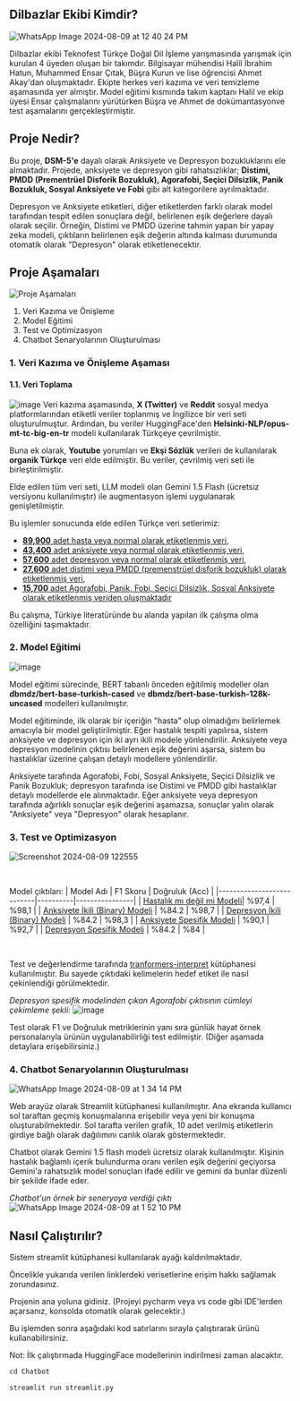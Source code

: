 ## Dilbazlar Ekibi Kimdir?
![WhatsApp Image 2024-08-09 at 12 40 24 PM](https://github.com/user-attachments/assets/b9976097-8bb3-46d8-8167-1f7443df5ede)

Dilbazlar ekibi Teknofest Türkçe Doğal Dil İşleme yarışmasında yarışmak için kurulan 4 üyeden oluşan bir takımdır. Bilgisayar mühendisi Halil İbrahim Hatun, Muhammed Ensar Çıtak, Büşra Kurun ve lise öğrencisi Ahmet Akay'dan oluşmaktadır. Ekipte herkes veri kazıma ve veri temizleme aşamasında yer almıştır. Model eğitimi kısmında takım kaptanı Halil ve ekip üyesi Ensar çalışmalarını yürütürken Büşra ve Ahmet de dokümantasyonve test aşamalarını gerçekleştirmiştir.

## Proje Nedir?
Bu proje, **DSM-5'e** dayalı olarak Anksiyete ve Depresyon bozukluklarını ele almaktadır. Projede, anksiyete ve depresyon gibi rahatsızlıklar; **Distimi, PMDD (Prementrüel Disforik Bozukluk), Agorafobi, Seçici Dilsizlik, Panik Bozukluk, Sosyal Anksiyete ve Fobi** gibi alt kategorilere ayrılmaktadır.

Depresyon ve Anksiyete etiketleri, diğer etiketlerden farklı olarak model tarafından tespit edilen sonuçlara değil, belirlenen eşik değerlere dayalı olarak seçilir. Örneğin, Distimi ve PMDD üzerine tahmin yapan bir yapay zeka modeli, çıktıların belirlenen eşik değerin altında kalması durumunda otomatik olarak "Depresyon" olarak etiketlenecektir.

## Proje Aşamaları
![Proje Aşamaları](https://github.com/user-attachments/assets/164d3075-e0c6-4ec5-96c3-d5ab0d7976aa)

1. Veri Kazıma ve Önişleme
2. Model Eğitimi
3. Test ve Optimizasyon
4. Chatbot Senaryolarının Oluşturulması

### 1. Veri Kazıma ve Önişleme Aşaması

#### 1.1. Veri Toplama
![image](https://github.com/user-attachments/assets/2a420beb-d946-403b-97ba-951945eb540b)
Veri kazıma aşamasında, **X (Twitter)** ve **Reddit** sosyal medya platformlarından etiketli veriler toplanmış ve İngilizce bir veri seti oluşturulmuştur. Ardından, bu veriler HuggingFace'den **Helsinki-NLP/opus-mt-tc-big-en-tr** modeli kullanılarak Türkçeye çevrilmiştir.

Buna ek olarak, **Youtube** yorumları ve **Ekşi Sözlük** verileri de kullanılarak **organik Türkçe** veri elde edilmiştir. Bu veriler, çevrilmiş veri seti ile birleştirilmiştir.

Elde edilen tüm veri seti, LLM modeli olan Gemini 1.5 Flash (ücretsiz versiyonu kullanılmıştır) ile augmentasyon işlemi uygulanarak genişletilmiştir.

Bu işlemler sonucunda elde edilen Türkçe veri setlerimiz:
- [**89,900** adet hasta veya normal olarak etiketlenmiş veri](https://huggingface.co/datasets/halilibr/dilbazlar-disorder-detection-tr-dataset),
- [**43,400** adet anksiyete veya normal olarak etiketlenmiş veri](https://huggingface.co/datasets/halilibr/dilbazlar-anxiety-binary-tr-dataset),
- [**57,600** adet depresyon veya normal olarak etiketlenmiş veri](https://huggingface.co/datasets/halilibr/dilbazlar-depression-binary-tr-dataset),
- [**27,600** adet distimi veya PMDD (premenstrüel disforik bozukluk) olarak etiketlenmiş veri](https://huggingface.co/datasets/halilibr/dilbazlar-depression-recognition-multilabel-augmented-cleaned-tr-dataset),
- [**15,700** adet Agorafobi, Panik, Fobi, Seçici Dilsizlik, Sosyal Anksiyete olarak etiketlenmiş veriden oluşmaktadır](https://huggingface.co/datasets/halilibr/dilbazlar-anxiety-disorders-recognition-not-augmented-not-anxiety-multilabel-tr-dataset)
  
Bu çalışma, Türkiye literatüründe bu alanda yapılan ilk çalışma olma özelliğini taşımaktadır.

### 2. Model Eğitimi
![image](https://github.com/user-attachments/assets/0f97f8b6-7d3d-4762-8d2f-ef6e8b258b0f)


Model eğitimi sürecinde, BERT tabanlı önceden eğitilmiş modeller olan **dbmdz/bert-base-turkish-cased** ve **dbmdz/bert-base-turkish-128k-uncased** modelleri kullanılmıştır.

Model eğitiminde, ilk olarak bir içeriğin "hasta" olup olmadığını belirlemek amacıyla bir model geliştirilmiştir. Eğer hastalık tespiti yapılırsa, sistem anksiyete ve depresyon için iki ayrı ikili modele yönlendirilir. Anksiyete veya depresyon modelinin çıktısı belirlenen eşik değerini aşarsa, sistem bu hastalıklar üzerine çalışan detaylı modellere yönlendirilir.

Anksiyete tarafında Agorafobi, Fobi, Sosyal Anksiyete, Seçici Dilsizlik ve Panik Bozukluk; depresyon tarafında ise Distimi ve PMDD gibi hastalıklar detaylı modellerde ele alınmaktadır. Eğer anksiyete veya depresyon tarafında ağırlıklı sonuçlar eşik değerini aşamazsa, sonuçlar yalın olarak "Anksiyete" veya "Depresyon" olarak hesaplanır.

### 3. Test ve Optimizasyon
![Screenshot 2024-08-09 122555](https://github.com/user-attachments/assets/b934cb77-ee39-436a-8a52-49dc088b6c5f)

<br>

Model çıktıları:
| Model Adı                 | F1 Skoru | Doğruluk (Acc) |
|---------------------------|----------|----------------|
| [Hastalık mı değil mi Modeli](https://huggingface.co/halilibr/dilbazlar-binary-disorder-detection-model-acc-98.5)| %97,4       | %98,1          |
| [Anksiyete İkili (Binary) Modeli](https://huggingface.co/halilibr/dilbazlar-anxiety-disorder-binary-detection-model-acc-98.7)     | %84.2     | %98,7          |
| [Depresyon İkili (Binary) Modeli](https://huggingface.co/halilibr/dilbazlar-depression-binary-detection-model-acc-98.3)     | %84.2     | %98,3         |
| [Anksiyete Spesifik Modeli](https://huggingface.co/halilibr/dilbazlar-bert-uncased-anxiety-disorders-recognition-balanced-tr-model-acc-92.7)     | %90,1     | %92,7          |
| [Depresyon Spesifik Modeli](https://huggingface.co/halilibr/dilbazlar-depression-disorders-recognition-tr-model-acc-84)  | %84.2     | %84          |

<br>

Test ve değerlendirme tarafında [tranformers-interpret](https://github.com/cdpierse/transformers-interpret) kütüphanesi kullanılmıştır. Bu sayede çıktıdaki kelimelerin hedef etiket ile nasıl çekinlendiği görülmektedir.

*Depresyon spesifik modelinden çıkan Agorafobi çıktısının cümleyi çekimleme şekli:*
![image](https://github.com/user-attachments/assets/1843952d-bc60-427d-862e-50ad32ea070b)

Test olarak F1 ve Doğruluk metriklerinin yanı sıra günlük hayat örnek personalarıyla ürünün uygulanabilirliği test edilmiştir. (Diğer aşamada detaylara erişebilirsiniz.)


### 4. Chatbot Senaryolarının Oluşturulması
![WhatsApp Image 2024-08-09 at 1 34 14 PM](https://github.com/user-attachments/assets/c1288884-8cc9-491c-92f4-a8bb6cb4db91)

Web arayüz olarak Streamlit kütüphanesi kullanılmıştır. Ana ekranda kullanıcı sol taraftan geçmiş konuşmalarına erişebilir veya yeni bir konuşma oluşturabilmektedir. Sol tarafta verilen grafik, 10 adet verilmiş etiketlerin girdiye bağlı olarak dağılımını canlık olarak göstermektedir. 

Chatbot olarak Gemini 1.5 flash modeli ücretsiz olarak kullanılmıştır. Kişinin hastalık bağlamlı içerik bulundurma oranı verilen eşik değerini geçiyorsa Gemini'a rahatsızlık model sonuçları ifade edilir ve gemini da bunlar düzenli bir şekilde ifade eder. 


*Chatbot'un örnek bir seneryoya verdiği çıktı*
![WhatsApp Image 2024-08-09 at 1 52 10 PM](https://github.com/user-attachments/assets/a8ea8c86-fddd-49b5-a917-df2fb2eec1d9)

## Nasıl Çalıştırılır?
Sistem streamlit kütüphanesi kullanılarak ayağı kaldırılmaktadır. 

Öncelikle yukarıda verilen linklerdeki verisetlerine erişim hakkı sağlamak zorundasınız. 

Projenin ana yoluna gidiniz. (Projeyi pycharm veya vs code gibi IDE'lerden açarsanız, konsolda otomatik olarak gelecektir.)

Bu işlemden sonra aşağıdaki kod satırlarını sırayla çalıştırarak ürünü kullanabilirsiniz. 

Not: İlk çalıştırmada HuggingFace modellerinin indirilmesi zaman alacaktır.
```python
cd Chatbot

streamlit run streamlit.py
```
